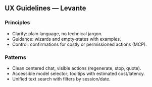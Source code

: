 ## UX Guidelines — Levante

### Principles
- Clarity: plain language, no technical jargon.
- Guidance: wizards and empty‑states with examples.
- Control: confirmations for costly or permissioned actions (MCP).

### Patterns
- Clean centered chat, visible actions (regenerate, stop, quote).
- Accessible model selector; tooltips with estimated cost/latency.
- Unified text search with filters by session/date.


